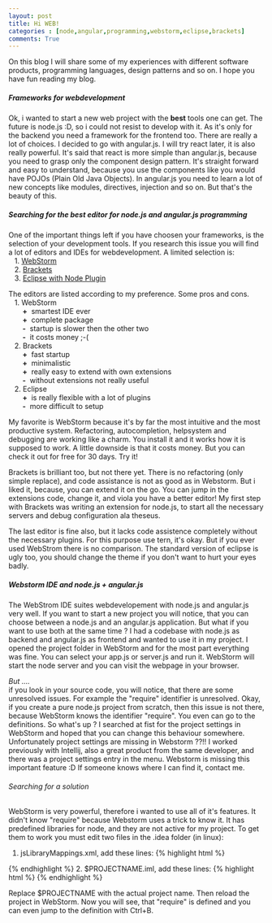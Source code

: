 ```yaml
---
layout: post
title: Hi WEB!
categories : [node,angular,programming,webstorm,eclipse,brackets]
comments: True
---
```


On this blog I will share some of my experiences with different software products, programming languages, design patterns and so on. I hope you have fun reading my blog.

##### Frameworks for webdevelopment
Ok, i wanted to start a new web project with the **best** tools one can get. The future is node.js :D, so i could not resist to develop with it. As it's only for the backend you need a framework for the frontend too. There are really a lot of choices. I decided to go with angular.js. I will try react later, it is also really powerful. It's said that react is more simple than angular.js, because you need to grasp only the component design pattern. It's straight forward and easy to understand, because you use the components like you would have POJOs (Plain Old Java Objects).
In angular.js you need to learn a lot of new concepts like modules, directives, injection and so on. But that's the beauty of this.

##### Searching for the best editor for node.js and angular.js programming
One of the important things left if you have choosen your frameworks, is the selection of your development tools.
If you research this issue you will find a lot of editors and IDEs for webdevelopment. A limited selection is:  
&nbsp;&nbsp;&nbsp;1. [WebStorm](https://www.jetbrains.com/webstorm/)  
&nbsp;&nbsp;&nbsp;2. [Brackets](http://brackets.io/)  
&nbsp;&nbsp;&nbsp;3. [Eclipse with Node Plugin](http://www.nodeclipse.org/)  

The editors are listed according to my preference. Some pros and cons.  
&nbsp;&nbsp;&nbsp;1. WebStorm  
&nbsp;&nbsp;&nbsp;&nbsp;&nbsp;&nbsp; **\+** &nbsp;smartest IDE ever  
&nbsp;&nbsp;&nbsp;&nbsp;&nbsp;&nbsp; **\+** &nbsp;complete package  
&nbsp;&nbsp;&nbsp;&nbsp;&nbsp;&nbsp; **\-** &nbsp;startup is slower then the other two  
&nbsp;&nbsp;&nbsp;&nbsp;&nbsp;&nbsp; **\-** &nbsp;it costs money ;-(  
&nbsp;&nbsp;&nbsp;2. Brackets  
&nbsp;&nbsp;&nbsp;&nbsp;&nbsp;&nbsp; **\+** &nbsp;fast startup  
&nbsp;&nbsp;&nbsp;&nbsp;&nbsp;&nbsp; **\+** &nbsp;minimalistic  
&nbsp;&nbsp;&nbsp;&nbsp;&nbsp;&nbsp; **\+** &nbsp;really easy to extend with own extensions  
&nbsp;&nbsp;&nbsp;&nbsp;&nbsp;&nbsp; **\-** &nbsp;without extensions not really useful  
&nbsp;&nbsp;&nbsp;2. Eclipse  
&nbsp;&nbsp;&nbsp;&nbsp;&nbsp;&nbsp; **\+** &nbsp;is really flexible with a lot of plugins  
&nbsp;&nbsp;&nbsp;&nbsp;&nbsp;&nbsp; **\-** &nbsp;more difficult to setup  

My favorite is WebStorm because it's by far the most intuitive and the most productive system.
Refactoring, autocompletion, helpsystem and debugging are working like a charm. You install it and it works how it is supposed to work. A little downside is that it costs money. But you can check it out for free for 30 days. Try it!

Brackets is brilliant too, but not there yet.
There is no refactoring (only simple replace), and code assistance is not as good as in Webstorm. But i liked it, because, you can extend it on the go. You can jump in the extensions code, change it, and viola you have a better editor! My first step with Brackets was writing an extension for node.js, to start all the necessary servers and debug configuration ala theseus.

The last editor is fine also, but it lacks code assistence completely without the necessary plugins. For this purpose use tern, it's okay. But if you ever used WebStrom there is no comparison. The standard version of eclipse is ugly too, you should change the theme if you don't want to hurt your eyes badly.

##### Webstorm IDE and node.js + angular.js 
The WebStrom IDE suites webdevelopement with node.js and angular.js very well. If you want to start a new project you will notice, that you can choose between a node.js and an angular.js application. But what if you want to use both at the same time ?
I had a codebase with node.js as backend and angular.js as frontend and wanted to use it in my project. I opened the project folder in WebStorm and for the most part everything was fine. You can select your app.js or server.js and run it. WebStorm will start the node server and you can visit the webpage in your browser. 

*But ....*  
if you look in your source code, you will notice, that there are some unresolved issues. For example the "require" identifier is unresolved.
Okay, if you create a pure node.js project from scratch, then this issue is not there, because WebStorm knows the identifier "require". You even can go to the definitions. So what's up ? I searched at fist for the project settings in WebStorm and hoped that you can change this behaviour somewhere. Unfortunately project settings are missing in Webstorm ??!! I worked previously with Intellij, also a great product from the same developer, and there was a project settings entry in the menu. Webstorm is missing this important feature :D If someone knows where I can find it, contact me.

###### Searching for a solution
WebStorm is very powerful, therefore i wanted to use all of it's features. It didn't know "require" because Webstorm uses a trick to know it. It has predefined libraries for node, and they are not active for my project. To get them to work you must edit two files in the .idea folder (in linux):

1. jsLibraryMappings.xml, add these lines:
{% highlight html %}
<file url="PROJECT" libraries="{Node.js v0.10.32 Core Modules}" />
<includedPredefinedLibrary name="Node.js Globals" />
{% endhighlight %}
2. $PROJECTNAME.iml, add these lines:
{% highlight html %}
<orderEntry type="library" name="Node.js v0.10.32 Core Modules" level="application" />
{% endhighlight %}

Replace $PROJECTNAME with the actual project name. Then reload the project in WebStorm. Now you will see, that "require" is defined and you can even jump to the definition with Ctrl+B.

